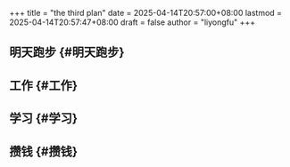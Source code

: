 +++
title = "the third plan"
date = 2025-04-14T20:57:00+08:00
lastmod = 2025-04-14T20:57:47+08:00
draft = false
author = "liyongfu"
+++

## 明天跑步 {#明天跑步}


## 工作 {#工作}


## 学习 {#学习}


## 攒钱 {#攒钱}
